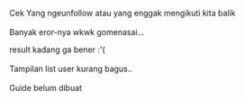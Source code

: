 Cek Yang ngeunfollow atau yang enggak mengikuti kita balik
<br></br>
Banyak eror-nya wkwk gomenasai...

result kadang ga bener :'(
 <br></br>
Tampilan list user kurang bagus..
 <br></br>
Guide belum dibuat 
